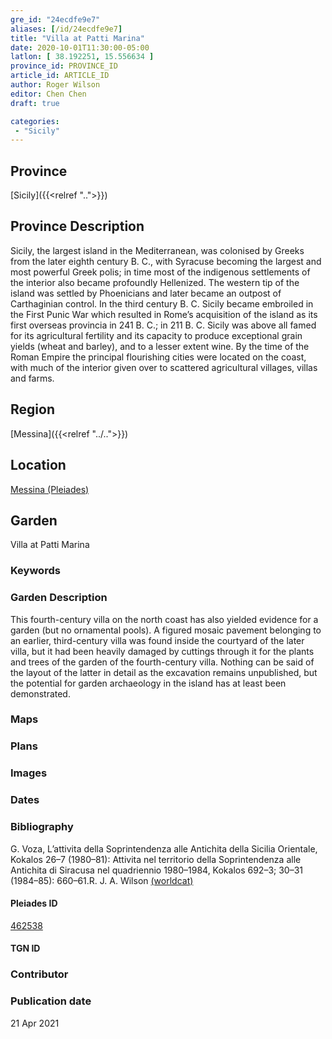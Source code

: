 ```yaml
---
gre_id: "24ecdfe9e7"
aliases: [/id/24ecdfe9e7]
title: "Villa at Patti Marina"
date: 2020-10-01T11:30:00-05:00
latlon: [ 38.192251, 15.556634 ]
province_id: PROVINCE_ID
article_id: ARTICLE_ID
author: Roger Wilson
editor: Chen Chen
draft: true

categories:
 - "Sicily"
---
```


## Province

[Sicily]({{<relref "..">}})

## Province Description
Sicily, the largest island in the Mediterranean, was colonised by Greeks from the later eighth century B. C., with Syracuse becoming the largest and most powerful Greek polis; in time most of the indigenous settlements of the interior also became profoundly Hellenized. The western tip of the island was settled by Phoenicians and later became an outpost of Carthaginian control. In the third century B. C. Sicily became embroiled in the First Punic War which resulted in Rome’s acquisition of the island as its first overseas provincia in 241 B. C.; in 211 B. C. Sicily was above all famed for its agricultural fertility and its capacity to produce exceptional grain yields (wheat and barley), and to a lesser extent wine. By the time of the Roman Empire the principal flourishing cities were located on the coast, with much of the interior given over to scattered agricultural villages, villas and farms.

## Region

[Messina]({{<relref "../..">}})

<!--### Sublocation Description-->

<!-- DESCRIPTION -->


## Location

[Messina (Pleiades)](https://pleiades.stoa.org/places/462538)

<!--### Location Description-->

<!-- LEAVE THIS BLANK FOR NOW -->

<!--## Sublocation-->

<!--
[AREA WITHIN LOCATION, LIKE “PALATINE HILL”](GEOREFERENCE LINK)
A sublocation is any area larger than an individual garden, but located within a location. I would always try to include a link to a controlled vocabulary here if possible. This ID may well be different from the Garden ID, e.g., Pompeii versus a Garden in one of the houses which has its own Pleiades ID.
-->

<!--### Sublocation Description-->

<!-- DESCRIPTION -->

## Garden

Villa at Patti Marina

### Keywords

<!-- [urban villas](#) -->


### Garden Description

This fourth-century villa on the north coast has also yielded evidence for a garden (but no ornamental pools). A figured mosaic pavement belonging to an earlier, third-century villa was found inside the courtyard of the later villa, but it had been heavily damaged by cuttings through it for the plants and trees of the garden of the fourth-century villa. Nothing can be said of the layout of the latter in detail as the excavation remains unpublished, but the potential for garden archaeology in the island has at least been demonstrated.

### Maps

<!--
{{< figure src="IMG_URL" alt="ALT_TEXT" title="CAPTION" >}}
-->

### Plans

<!--{{< figure src="../images/cologne_atrium_plan1_EUR_GI_ColClaAA_Ah_carroll.jpg" alt="Plan of the Atrium House at Colonia Claudia Ara Agrippinensium (Cologne); rights statement" title="Plan 1: Plan of the so-called 'atrium house' with an apsidal pool (P) in its garden courtyard (G). Adapted from Precht 1971, fig. 2. (Rights statement)" >}}-->

### Images

<!--
{{< figure src="IMG_URL" alt="ALT_TEXT" title="CAPTION" >}}
-->

### Dates


### Bibliography
G. Voza, L’attivita della Soprintendenza alle Antichita della Sicilia Orientale, Kokalos 26–7 (1980–81): Attivita nel territorio della Soprintendenza alle Antichita di Siracusa nel quadriennio 1980–1984, Kokalos 692–3; 30–31 (1984–85):  660–61.R. J. A. Wilson [(worldcat)](http://www.worldcat.org/oclc/186378054)

<!--#### Periodo ID-->

<!-- [PERIODO_ID](https://pleiades.stoa.org/places/PLEIADES_ID) -->

#### Pleiades ID

[462538](https://pleiades.stoa.org/places/462538)

#### TGN ID


### Contributor


### Publication date

21 Apr 2021


<!--### Related articles-->

<!-- Links to other related articles. Leave blank for now -->